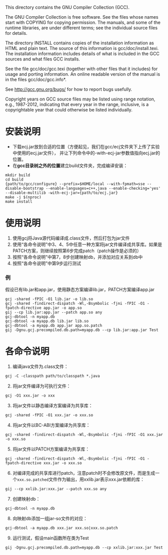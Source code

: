 This directory contains the GNU Compiler Collection (GCC).

The GNU Compiler Collection is free software.  See the files whose
names start with COPYING for copying permission.  The manuals, and
some of the runtime libraries, are under different terms; see the
individual source files for details.

The directory INSTALL contains copies of the installation information
as HTML and plain text.  The source of this information is
gcc/doc/install.texi.  The installation information includes details
of what is included in the GCC sources and what files GCC installs.

See the file gcc/doc/gcc.texi (together with other files that it
includes) for usage and porting information.  An online readable
version of the manual is in the files gcc/doc/gcc.info*.

See http://gcc.gnu.org/bugs/ for how to report bugs usefully.

Copyright years on GCC source files may be listed using range
notation, e.g., 1987-2012, indicating that every year in the range,
inclusive, is a copyrightable year that could otherwise be listed
individually.

# 安装说明
* 下载ecj.jar放到合适的位置（方便起见，我们在gcc/ecj文件夹下上传了实验中使用的ecj.jar文件），
并让下列命令中的-with-ecj-jar参数值指向ecj.jar的位置。<br/>
* 在**gcc目录树之外的位置**建立build文件夹，完成编译安装：
```
mkdir build
cd build
{path/to/gcc/configure} --prefix=$HOME/local --with-fpmath=sse --disable-bootstrap --enable-languages=c++,java --enable-checking='yes' --disable-multilib -with-ecj-jar={path/to/ecj.jar}
make -j $(nproc)
make install
```
# 使用说明
1. 使用gcj将Java源代码编译成.class文件，然后打包为jar文件
2. 使用“各命令说明”中3、4、5中任意一种方案将jar文件编译成共享库。如果是PATCH方案，则继续按照第6步完成patch（patch操作是必须的）
3. 按照“各命令说明”中第7，8步创建映射db，并添加对应关系到db中
4. 按照“各命令说明”中第9步运行测试
### 例
假设已有lib.jar和app.jar，使用静态方案编译lib.jar，PATCH方案编译app.jar
```
gcj -shared -fPIC -O1 lib.jar -o lib.so
gcj -shared -findirect-dispatch -Wl,-Bsymbolic -fjni -fPIC -O1 -fpatch-directive app.jar -o app.so
gij --cp lib.jar:app.jar --patch app.so any
gcj-dbtool -n myapp.db
gcj-dbtool -a myapp.db lib.jar lib.so
gcj-dbtool -a myapp.db app.jar app.so.patch
gij -Dgnu.gcj.precompiled.db.path=myapp.db --cp lib.jar:app.jar Test
```

# 各命令说明
1. 编译java文件为.class文件：
```
gcj -C -classpath path/to/classpath *.java
```
2. 将jar文件编译为可执行文件：
```
gcj -O1 xxx.jar -o xxx
```
3. 将jar文件以静态编译方案编译为共享库：
```
gcj -shared -fPIC -O1 xxx.jar -o xxx.so
```
4. 将jar文件以BC-ABI方案编译为共享库：
```
gcj -shared -findirect-dispatch -Wl,-Bsymbolic -fjni -fPIC -O1 xxx.jar -o xxx.so
```
5. 将jar文件以PATCH方案编译为共享库：
```
gcj -shared -findirect-dispatch -Wl,-Bsymbolic -fjni -fPIC -O1 -fpatch-directive xxx.jar -o xxx.so
```
6. 对编译完成的共享库进行patch，注意patch时不会修改原文件，而是生成一个`xxx.so.patched`文件作为输出，用xxlib.jar表示xxx.jar依赖的库：
```
gij --cp xxlib.jar:xxx.jar --patch xxx.so any
```
7. 创建映射db：
```
gcj-dbtool -n myapp.db
```
8. 向映射db添加一组jar-so文件的对应：
```
gcj-dbtool -a myapp.db xxx.jar xxx.so|xxx.so.patch
```
9. 运行测试，假设main函数所在类为Test
```
gij -Dgnu.gcj.precompiled.db.path=myapp.db --cp xxlib.jar:xxx.jar Test
```
